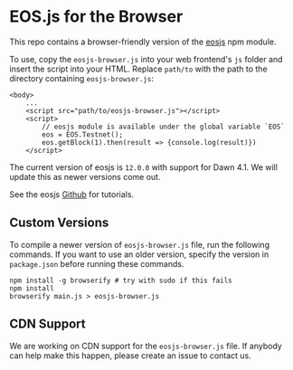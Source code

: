 # EOS.js for the Browser

This repo contains a browser-friendly version of the [eosjs](https://github.com/EOSIO/eosjs) npm module. 

To use, copy the `eosjs-browser.js` into your web frontend's `js` folder and insert the script into your HTML. Replace `path/to` with the path to the directory containing `eosjs-browser.js`:

```
<body>
    ...
    <script src="path/to/eosjs-browser.js"></script>
    <script>
        // eosjs module is available under the global variable `EOS`
        eos = EOS.Testnet();
        eos.getBlock(1).then(result => {console.log(result)})
    </script>
```

The current version of eosjs is `12.0.0` with support for Dawn 4.1. We will update this as newer versions come out. 

See the eosjs [Github](https://github.com/EOSIO/eosjs) for tutorials. 

## Custom Versions

To compile a newer version of `eosjs-browser.js` file, run the following commands. If you want to use an older version, specify the version in `package.json` before running these commands. 

```
npm install -g browserify # try with sudo if this fails
npm install 
browserify main.js > eosjs-browser.js
```


## CDN Support

We are working on CDN support for the `eosjs-browser.js` file. If anybody can help make this happen, please create an issue to contact us. 
